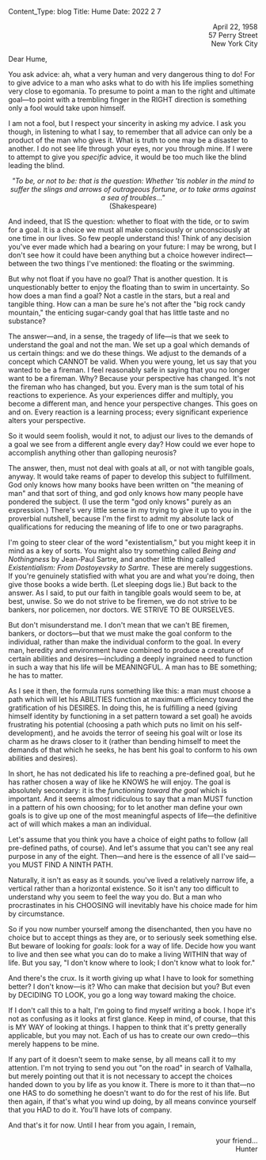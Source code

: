 Content_Type: blog
Title: Hume
Date: 2022 2 7

<p style="text-align: right;">
    April 22, 1958<br />
    57 Perry Street<br />
    New York City<br />
</p>
Dear Hume,

You ask advice: ah, what a very human and very dangerous thing to do! For to give advice
to a man who asks what to do with his life implies something very close to egomania. To
presume to point a man to the right and ultimate goal&mdash;to point with a trembling
finger in the RIGHT direction is something only a fool would take upon himself.

I am not a fool, but I respect your sincerity in asking my
advice. I ask you though, in listening to what I say, to remember that all advice can
only be a product of the man who gives it. What is truth to one may be a disaster to
another. I do not see life through your eyes, nor you through mine. If I were to attempt
to give you
*specific* advice, it would be too much like the blind leading the blind.
<p style="text-align: center;">
    <i> "To be, or not to be: that is the question: Whether 'tis nobler in the mind to
        suffer the slings and arrows of outrageous fortune, or to take arms against a sea of
        troubles..." </i>
    <br />
    (Shakespeare)
</p>
And indeed, that IS the question: whether to float with the tide, or to swim for a goal.
It is a choice we must all make consciously or unconsciously at one time in our lives.
So few people understand this! Think of any decision you've ever made which had a
bearing on your future: I may be wrong, but I don't see how it could have been anything
but a choice however indirect&mdash;between the two things I've mentioned: the floating
or the swimming.

But why not float if you have no goal? That is another question.
It is unquestionably better to enjoy the floating than to swim in uncertainty. So how
does a man find a goal? Not a castle in the stars, but a real and tangible thing. How
can a man be sure he's not after the "big rock candy mountain," the enticing sugar-candy
goal that has little taste and no substance?

The answer&mdash;and, in a sense, the tragedy of life&mdash;is
that we seek to understand the goal and not the man. We set up a goal which demands of
us certain things: and we do these things. We adjust to the demands of a concept which
CANNOT be valid. When you were young, let us say that you wanted to be a fireman. I feel
reasonably safe in saying that you no longer want to be a fireman. Why? Because your
perspective has changed. It's not the fireman who has changed, but you. Every man is the
sum total of his reactions to experience. As your experiences differ and multiply, you
become a different man, and hence your perspective changes. This goes on and on. Every
reaction is a learning process; every significant experience alters your perspective.

So it would seem foolish, would it not, to adjust our lives to
the demands of a goal we see from a different angle every day? How could we ever hope to
accomplish anything other than galloping neurosis?

The answer, then, must not deal with goals at all, or not with
tangible goals, anyway. It would take reams of paper to develop this subject to
fulfillment. God only knows how many books have been written on "the meaning of man" and
that sort of thing, and god only knows how many people have pondered the subject. (I use
the term "god only knows" purely as an expression.) There's very little sense in my
trying to give it up to you in the proverbial nutshell, because I'm the first to admit
my absolute lack of qualifications for reducing the meaning of life to one or two
paragraphs.

I'm going to steer clear of the word "existentialism," but you
might keep it in mind as a key of sorts. You might also try something called
<i>Being and Nothingness</i> by Jean-Paul Sartre, and another little thing called
<i>Existentialism: From Dostoyevsky to Sartre.</i> These are merely suggestions. If
you're genuinely statisfied with what you are and what you're doing, then give those
books a wide berth. (Let sleeping dogs lie.) But back to the answer. As I said, to put
our faith in tangible goals would seem to be, at best, unwise. So we do not strive to be
firemen, we do not strive to be bankers, nor policemen, nor doctors. WE STRIVE TO BE
OURSELVES.

But don't misunderstand me. I don't mean that we can't BE
firemen, bankers, or doctors&mdash;but that we must make the goal conform to the
individual, rather than make the individual conform to the goal. In every man, heredity
and environment have combined to produce a creature of certain abilities and
desires&mdash;including a deeply ingrained need to function in such a way that his life
will be MEANINGFUL. A man has to BE something; he has to matter.

As I see it then, the formula runs something like this: a man
must choose a path which will let his ABILITIES function at maximum efficiency toward
the gratification of his DESIRES. In doing this, he is fulfilling a need (giving himself
identity by functioning in a set pattern toward a set goal) he avoids frustrating his
potential (choosing a path which puts no limit on his self-development), and he avoids
the terror of seeing his goal wilt or lose its charm as he draws closer to it (rather
than bending himself to meet the demands of that which he seeks, he has bent his goal to
conform to his own abilities and desires).

In short, he has not dedicated his life to reaching a
pre-defined goal, but he has rather chosen a way of like he KNOWS he will enjoy. The
goal is absolutely secondary: it is the
<i>functioning toward the goal</i> which is important. And it seems almost ridiculous to
say that a man MUST function in a pattern of his own choosing; for to let another man
define your own goals is to give up one of the most meaningful aspects of life&mdash;the
definitive act of will which makes a man an individual.

Let's assume that you think you have a choice of eight paths to
follow (all pre-defined paths, of course). And let's assume that you can't see any real
purpose in any of the eight. Then&mdash;and here is the essence of all I've
said&mdash;you MUST FIND A NINTH PATH.

Naturally, it isn't as easy as it sounds. you've lived a
relatively narrow life, a vertical rather than a horizontal existence. So it isn't any
too difficult to understand why you seem to feel the way you do. But a man who
procrastinates in his CHOOSING will inevitably have his choice made for him by
circumstance.

So if you now number yourself among the disenchanted, then you
have no choice but to accept things as they are, or to seriously seek something else.
But beware of looking for
<i>goals</i>: look for a way of life. Decide how you want to live and then see what you
can do to make a living WITHIN that way of life. But you say, "I don't know where to
look; I don't know what to look for."

And there's the crux. Is it worth giving up what I have to look
for something better? I don't know&mdash;is it? Who can make that decision but you? But
even by DECIDING TO LOOK, you go a long way toward making the choice.

If I don't call this to a halt, I'm going to find myself writing
a book. I hope it's not as confusing as it looks at first glance. Keep in mind, of
course, that this is MY WAY of looking at things. I happen to think that it's pretty
generally applicable, but you may not. Each of us has to create our own credo&mdash;this
merely happens to be mine.

If any part of it doesn't seem to make sense, by all means call
it to my attention. I'm not trying to send you out "on the road" in search of Valhalla,
but merely pointing out that it is not necessary to accept the choices handed down to
you by life as you know it. There is more to it than that&mdash;no one HAS to do
something he doesn't want to do for the rest of his life. But then again, if that's what
you wind up doing, by all means convince yourself that you HAD to do it. You'll have
lots of company.

And that's it for now. Until I hear from you again, I remain,
<p style="text-align: right;">
    your friend...<br />
    Hunter
</p>
